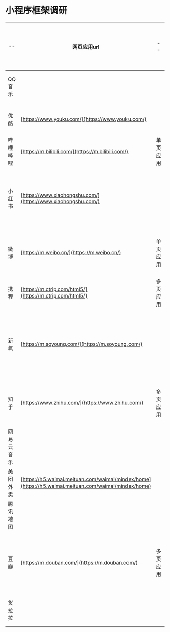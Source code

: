 # 小程序框架调研

| --    | 网页应用url                                                                                              | --          | 微信小程序       | 支付宝小程序      |
| ----- | ---------------------------------------------------------------------------------------------------- | ----------- | ----------- | ----------- |
| QQ音乐  | <p><br></p>                                                                                          | <p><br></p> | 完全不同        | <p><br></p> |
| 优酷    | [https://www.youku.com/](https://www.youku.com/)                                                     | <p><br></p> | 完全不同        | 完全不同        |
| 哔哩哔哩  | [https://m.bilibili.com/](https://m.bilibili.com/)                                                   | 单页应用        | 完全不同        | <p><br></p> |
| 小红书   | [https://www.xiaohongshu.com/](https://www.xiaohongshu.com/)                                         | <p><br></p> | 小红书App 完全不同 | <p><br></p> |
| 微博    | [https://m.weibo.cn/](https://m.weibo.cn/)                                                           | 单页应用        | 微博 完全不同     | <p><br></p> |
| 携程    | [https://m.ctrip.com/html5/](https://m.ctrip.com/html5/)                                             | 多页应用        | 完全不同        | <p><br></p> |
| 新氧    | [https://m.soyoung.com/](https://m.soyoung.com/)                                                     | <p><br></p> | 新氧安心美 完全不同  | <p><br></p> |
| 知乎    | [https://www.zhihu.com/](https://www.zhihu.com/)                                                     | 多页应用        | 知乎 完全不同     | <p><br></p> |
| 网易云音乐 | <p><br></p>                                                                                          | <p><br></p> | 完全不同        | <p><br></p> |
| 美团外卖  | [https://h5.waimai.meituan.com/waimai/mindex/home](https://h5.waimai.meituan.com/waimai/mindex/home) | <p><br></p> | 完全不同        | <p><br></p> |
| 腾讯地图  | <p><br></p>                                                                                          | <p><br></p> | 完全不同        | <p><br></p> |
| 豆瓣    | [https://m.douban.com/](https://m.douban.com/)                                                       | 多页应用        | 豆瓣评分 完全不同   | <p><br></p> |
| 货拉拉   | <p><br></p>                                                                                          | <p><br></p> | 完全不同        | <p><br></p> |
